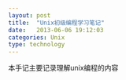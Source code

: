```yaml
---
layout: post
title:  "Unix初级编程学习笔记"
date:   2013-06-06 19:12:03
categories: Unix
type: technology
---
```


本手记主要记录理解unix编程的内容


